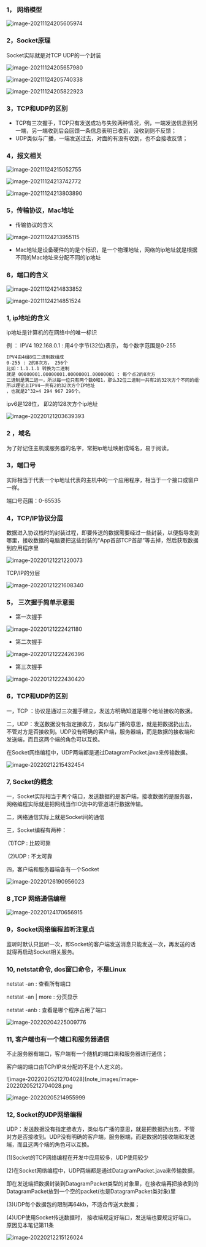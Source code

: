 ### 1， 网络模型

![image-20211124205605974](note_images/image-20211124205605974.png)

### 2，Socket原理

Socket实际就是对TCP UDP的一个封装

![image-20211124205657980](note_images/image-20211124205657980.png)

![image-20211124205740338](note_images/image-20211124205740338.png)

![image-20211124205822923](note_images/image-20211124205822923.png)

### 3，TCP和UDP的区别

- TCP有三次握手，TCP只有发送成功与失败两种情况，例，一端发送信息到另一端，另一端收到后会回馈一条信息表明已收到，没收到则不反馈；
- UDP类似与广播，一端发送过去，对面的有没有收到，也不会接收反馈；

### 4，报文相关

![image-20211124215052755](note_images/image-20211124215052755.png)

 ![image-20211124213742772](note_images/image-20211124213742772.png)

![image-20211124213803890](note_images/image-20211124213803890.png)

### 5，传输协议，Mac地址

- 传输协议的含义

![image-20211124213955115](note_images/image-20211124213955115.png)

- Mac地址是设备硬件的的是个标识，是一个物理地址，网络的ip地址就是根据不同的Mac地址来分配不同的ip地址

### 6，端口的含义

![image-20211124214833852](note_images/image-20211124214833852.png)



![image-20211124214851524](note_images/image-20211124214851524.png)



### 1, ip地址的含义

ip地址是计算机的在网络中的唯一标识

例 ： IPV4   192.168.0.1  : 用4个字节(32位)表示， 每个数字范围是0-255

```tex
IPV4由4组8位二进制数组成
0-255 : 2的8次方， 256个
比如：1.1.1.1 转换为二进制
就是 00000001.00000001.00000001.00000001 : 每个点2的8次方
二进制是满二进一，所以每一位只有两个数0和1，那么32位二进制一共有2的32次方个不同的组合。
所以理论上IPV4一共有2的32次方个IP地址
，也就是2^32=4 294 967 296个。
```

ipv6是128位， 即2的128次方个ip地址

![image-20220121203639393](note-images/image-20220121203639393.png)

### 2 ，域名

为了好记住主机或服务器的名字，常把ip地址映射成域名，易于阅读。

### 3，端口号

实际相当于代表一个ip地址代表的主机中的一个应用程序，相当于一个接口或窗户一样。

端口号范围：0-65535

### 4，TCP/IP协议分层

数据进入协议栈时的封装过程，即要传送的数据需要经过一些封装，以便指导发到哪里，接收数据的电脑要把这些封装的“App首部TCP首部”等去掉，然后获取数据到应用程序里

![image-20220121221220073](note-images/image-20220121221220073.png)

TCP/IP的分层

![image-20220121221608340](note-images/image-20220121221608340.png)

### 5， 三次握手简单示意图

- 第一次握手

![image-20220121222421180](note-images/image-20220121222421180.png)

- 第二次握手

![image-20220121222426396](note-images/image-20220121222426396.png)

- 第三次握手

![image-20220121222430420](note-images/image-20220121222430420.png)

### 6，TCP和UDP的区别

一，TCP ：协议是通过三次握手建立，发送方明确知道是哪个地址接收的数据。

二，UDP：发送数据没有指定接收方，类似与广播的意思，就是把数据扔出去，不管对方是否接收到。UDP没有明确的客户端，服务器端，而是数据的接收端和发送端，而且这两个端的角色可以互换。

在Socket网络编程中，UDP两端都是通过DatagramPacket.java来传输数据。

![image-20220212215432454](note-images/image-20220212215432454.png)



### 7,  Socket的概念

一，Socket实际相当于两个端口，发送数据的是客户端，接收数据的是服务器，网络编程实际就是把网线当作IO流中的管道进行数据传输。

二，网络通信实际上就是Socket间的通信

三，Socket编程有两种：

​	(1)TCP : 比较可靠

​	(2)UDP : 不太可靠

四，客户端和服务器端各有一个Socket

![image-20220126190956023](note-images/image-20220126190956023.png)

### 8 ,TCP 网络通信编程

![image-20220124170656915](note-images/image-20220124170656915.png)

### 9，Socket网络编程监听注意点

监听时默认只监听一次，即Socket的客户端发送消息只能发送一次，再发送的话就得再启动Socket相关服务。

### 10, netstat命令, dos窗口命令，不是Linux

netstat  -an  : 查看所有端口

netstat -an | more : 分页显示

netstat -anb : 查看是哪个程序占用了端口

![image-20220204225009776](note-images/image-20220204225009776.png)

### 11, 客户端也有一个端口和服务器通信

不止服务器有端口，客户端有一个随机的端口来和服务器进行通信；

客户端的端口由TCP/IP来分配的不是个人定义的。

![image-20220205212704028](note_images/image-20220205212704028.png

![image-20220205214955999](note-images/image-20220205214955999.png)

### 12, Socket的UDP网络编程

UDP：发送数据没有指定接收方，类似与广播的意思，就是把数据扔出去，不管对方是否接收到。UDP没有明确的客户端，服务器端，而是数据的接收端和发送端，而且这两个端的角色可以互换。

(1)Socket的TCP网络编程在开发中应用较多，UDP使用较少

(2)在Socket网络编程中，UDP两端都是通过DatagramPacket.java来传输数据，

 即在发送端把数据封装到DatagramPacket类型的对象里，在接收端再把接收到的DatagramPacket放到一个空的packet(也是DatagramPacket类对象)里

(3)UDP每个数据包的限制再64kb，不适合传送大数据；

(4)UDP使用Socket传送数据时， 接收端规定好端口，发送端也要规定好端口。原因见本笔记第11条

![image-20220212215126024](note-images/image-20220212215126024.png)